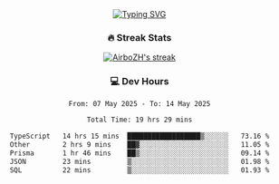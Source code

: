 
<div align="center">
  <a href="https://git.io/typing-svg"><img src="https://readme-typing-svg.demolab.com?font=Fira+Code&size=30&pause=1000&color=33F7F5&center=true&vCenter=true&width=435&lines=Hi+there+%F0%9F%91%8B+I+am+AirboZH+;Welcome+to+my+Github" alt="Typing SVG" /></a>

<h3>🔥 Streak Stats</h3>

<!-- GitHub Readme Streak Stats - https://github.com/DenverCoder1/github-readme-streak-stats -->
<p>
  <a href="https://github.com/DenverCoder1/github-readme-streak-stats">
    <img title="🔥 Get streak stats for your profile at git.io/streak-stats" alt="AirboZH's streak" src="https://streak-stats.demolab.com/?user=AirboZH&theme=monokai-metallian&hide_border=true"/>
  </a>
</p>

<h3>💻 Dev Hours</h3>
<!--START_SECTION:waka-->

```txt
From: 07 May 2025 - To: 14 May 2025

Total Time: 19 hrs 29 mins

TypeScript   14 hrs 15 mins  ██████████████████▒░░░░░░   73.16 %
Other        2 hrs 9 mins    ██▓░░░░░░░░░░░░░░░░░░░░░░   11.05 %
Prisma       1 hr 46 mins    ██▒░░░░░░░░░░░░░░░░░░░░░░   09.14 %
JSON         23 mins         ▒░░░░░░░░░░░░░░░░░░░░░░░░   01.98 %
SQL          22 mins         ▒░░░░░░░░░░░░░░░░░░░░░░░░   01.93 %
```

<!--END_SECTION:waka-->
</div>  
